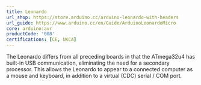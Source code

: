 ```yaml
---
title: Leonardo
url_shop: https://store.arduino.cc/arduino-leonardo-with-headers
url_guide: https://www.arduino.cc/en/Guide/ArduinoLeonardoMicro
core: arduino:avr
productCode: '008'
certifications: [CE, UKCA]
---
```


The Leonardo differs from all preceding boards in that the ATmega32u4 has built-in USB communication, eliminating the need for a secondary processor. This allows the Leonardo to appear to a connected computer as a mouse and keyboard, in addition to a virtual (CDC) serial / COM port.